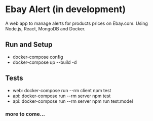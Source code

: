 # Ebay Alert (in development)
A web app to manage alerts for products prices on Ebay.com. Using Node.js, React, MongoDB and Docker.

## Run and Setup
- docker-compose config
- docker-compose up --build -d

## Tests
- web: docker-compose run --rm client npm test
- api: docker-compose run --rm server npm test
- api: docker-compose run --rm server npm run test:model

### more to come...


